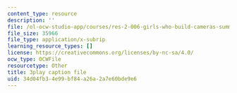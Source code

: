 ```yaml
---
content_type: resource
description: ''
file: /ol-ocw-studio-app/courses/res-2-006-girls-who-build-cameras-summer-2016/34d04fb34e99bf84a26a2a7e60bde9e6_tJj6YN8peXU.srt
file_size: 35966
file_type: application/x-subrip
learning_resource_types: []
license: https://creativecommons.org/licenses/by-nc-sa/4.0/
ocw_type: OCWFile
resourcetype: Other
title: 3play caption file
uid: 34d04fb3-4e99-bf84-a26a-2a7e60bde9e6
---
```

